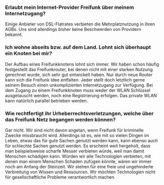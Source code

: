 ﻿---
layout: page 
modified:
categories:  
excerpt:
tags: []
image:
  feature:
date: 2015-11-12T19:53:06+01:00
---

### Erlaubt mein Internet-Provider Freifunk über meinem Internetzugang?

Einige Anbieter von DSL-Flatrates verbieten die Mehrplatznutzung in ihren AGBs. Uns sind allerdings bisher keine Beschwerden von Providern bekannt.

### Ich wohne abseits bzw. auf dem Land. Lohnt sich überhaupt ein Knoten bei mir?

Der Aufbau eines Freifunkknotens lohnt sich immer. Wir haben schon häufig festgestellt das Freifunkrouter, bei denen nicht mit einer starken Nutzung gerechnet wurde, sich sehr gut entwickelt haben. Nur durch neue Router kann sich die Freifunk Idee entfalten. Jeder stellt doch letztlich gerne seinem Besuch einen unkomplizierten Internetzugang zur Verfügung. Bei dem Zugang zu einem Freifunkknoten muss weder der WLAN Schlüssel ausgetauscht werden, noch eine Registrierung erfolgen. Das private WLAN kann natürlich parallel betrieben werden. 

### Wie rechtfertigt ihr Urheberrechtsverletzungen, welche über das Freifunk Netz begangen werden können? 

Gar nicht. Wir sind nicht davon angetan, wenn Freifunk für kriminelle Zwecke missbraucht wird. Allerdings ist es, wie mit so vielen Dingen im Leben, etwas das für gute Sachen genutzt werden kann, kann ebenso auch für schlechte Sachen genutzt werden. Es erscheint weit hergeholt, dass man beispielsweise scharfe Messer verbieten würde, weil man damit Menschen schädigen kann. Würden wir alle Technologien verbieten, mit denen man einem Menschen Schaden zufügen könnte, wären wir immer noch am Anfang der Steinzeit. Wir stehen für eine freie und ungehinderte Verbreitung von Wissen und Ressourcen. Wir möchten Technologien nicht für gesellschaftliche Probleme verantwortlich machen.

